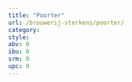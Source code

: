 ```yaml
---
title: "Poorter"
url: /brouwerij-sterkens/poorter/
category: 
style: 
abv: 0
ibu: 0
srm: 0
upc: 0
---
```


